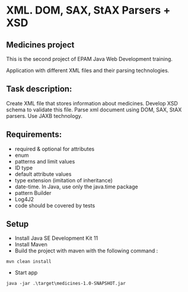 # XML. DOM, SAX, StAX Parsers + XSD

## Medicines project

This is the second project of EPAM Java Web Development training.

Application with different XML files and their parsing technologies.

## Task description:

Create XML file that stores information about medicines. Develop XSD schema to validate this file. Parse xml document
using DOM, SAX, StAX parsers. Use JAXB technology.

## Requirements:

- required & optional for attributes
- enum
- patterns and limit values
- ID type
- default attribute values
- type extension (imitation of inheritance)
- date-time. In Java, use only the java.time package
- pattern Builder
- Log4J2
- code should be covered by tests

## Setup

+ Install Java SE Development Kit 11
+ Install Maven
+ Build the project with maven with the following command :

```
mvn clean install
```

+ Start app

```
java -jar .\target\medicines-1.0-SNAPSHOT.jar
```